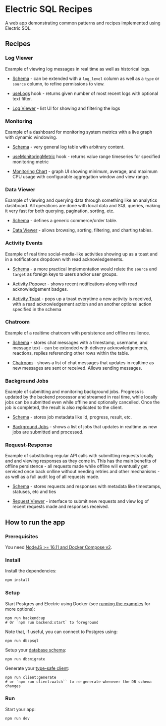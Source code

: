 # Electric SQL Recipes

A web app demonstrating common patterns and recipes implemented using Electric SQL.

## Recipes

### Log Viewer

Example of viewing log messages in real time as well as historical logs.

- [Schema](db/migrations/02-logs_table.sql) - can be extended with a `log_level` column as well as a `type` or `source` column, to refine permissions to view.

- [useLogs](src/log_viewer/use_logs.ts) hook - returns given number of most recent logs with optional text filter.

- [Log Viewer](src/log_viewer/LogViewer.tsx) - list UI for showing and filtering the logs

### Monitoring

Example of a dashboard for monitoring system metrics with a live graph with dynamic windowing.

- [Schema](db/migrations/04-monitoring_table.sql) - very general log table with arbitrary content.

- [useMonitoringMetric](src/monitoring_metrics/use_monitoring_metric.ts) hook - returns value range timeseries for specified monitoring metric

- [Monitoring Chart](src/monitoring_metrics/MonitoringChart.tsx) - graph UI showing minimum, average, and maximum CPU usage with configurable aggregation window and view range.

### Data Viewer

Example of viewing and querying data through something like an analytics dashboard. All operations are done with local data and SQL queries, making it very fast for both querying, pagination, sorting, etc.

- [Schema](db/migrations/07-data_viewer_table.sql) - defines a generic commerce/order table.

- [Data Viewer](src/data_viewer/DataViewer.tsx) - allows browsing, sorting, filtering, and charting tables.

### Activity Events

Example of real time social-media-like activities showing up as a toast and in a notifications dropdown with read acknowledgements.

- [Schema](db/migrations/01-activity_events_table.sql) - a more practical implementation would relate the `source` and `target` as foreign keys to users and/or user groups.

- [Activity Popover](src/activity_events/ActivityPopover.tsx) - shows recent notifications along with read acknowledgement badges.

- [Activity Toast](src/activity_events/ActivityToast.tsx) - pops up a toast everytime a new activity is received, with a read acknowledgement action and an another optional action specified in the schema

### Chatroom

Example of a realtime chatroom with persistence and offline resilience.

- [Schema](db/migrations/06-chat_room_table.sql) - stores chat messages with a timestamp, username, and message text - can be extended with delivery acknowledgements, reactions, replies referencing other rows within the table.

- [Chatroom](src/chat_room/ChatRoom.tsx) - shows a list of chat messages that updates in realtime as new messages are sent or received. Allows sending messages.

### Background Jobs

Example of submitting and monitoring background jobs. Progress is updated by the backend processor and streamed in real time, while locally jobs can be submitted even while offline and optionally cancelled. Once the job is completed, the result is also replicated to the client.

- [Schema](db/migrations/05-background_jobs_table.sql) - stores job metadata like id, progress, result, etc.

- [Background Jobs](src/background_jobs/BackgroundJobs.tsx) - shows a list of jobs that updates in realtime as new jobs are submitted and processed.

### Request-Response

Example of substituting regular API calls with submitting requests lcoally and and viewing responses as they come in. This has the main benefits of offline persistence - all requests made while offline will eventually get serviced once back onlline without needing retries and other mechanisms - as well as a full audit log of all requests made.

- [Schema](db/migrations/03-request_response_tables.sql) - stores requests and responses with metadata like timestamps, statuses, etc and ties

- [Request Viewer](src/request_response/RequestResponse.tsx) - interface to submit new requests and view log of recent requests made and responses received.

## How to run the app

### Prerequisites

You need [NodeJS >= 16.11 and Docker Compose v2](https://electric-sql.com/docs/usage/installation/prereqs).

### Install

Install the dependencies:

```sh
npm install
```

### Setup

Start Postgres and Electric using Docker (see [running the examples](https://electric-sql.com/docs/examples/notes/running) for more options):

```shell
npm run backend:up
# Or `npm run backend:start` to foreground
```

Note that, if useful, you can connect to Postgres using:

```shell
npm run db:psql
```

Setup your [database schema](https://electric-sql.com/docs/usage/data-modelling):

```shell
npm run db:migrate
```

Generate your [type-safe client](https://electric-sql.com/docs/usage/data-access/client):

```shell
npm run client:generate
# or `npm run client:watch`` to re-generate whenever the DB schema changes
```

### Run

Start your app:

```sh
npm run dev
```
